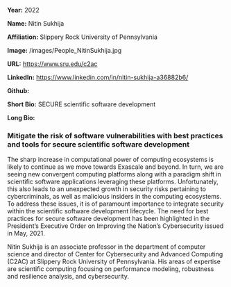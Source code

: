 **Year:** 2022

**Name:** Nitin Sukhija

**Affiliation:** Slippery Rock University of Pennsylvania

**Image:** /images/People_NitinSukhija.jpg

**URL:** https://www.sru.edu/c2ac

**LinkedIn:** https://www.linkedin.com/in/nitin-sukhija-a36882b6/

**Github:** 

**Short Bio:** SECURE scientific software development

**Long Bio:**
### Mitigate the risk of software vulnerabilities with best practices and tools for secure scientific software development
The sharp increase in computational power of computing ecosystems is likely to continue as we move towards Exascale and beyond.  In turn, we are seeing new convergent computing platforms along with a paradigm shift in scientific software applications leveraging these platforms. Unfortunately, this also leads to an unexpected growth in security risks pertaining to cybercriminals, as well as malicious insiders in the computing ecosystems. To  address these issues, it is of paramount importance to integrate security within the scientific software development lifecycle. The need for best practices for secure software development has been highlighted in the President’s Executive Order on Improving the Nation’s Cybersecurity issued in May, 2021.  

Nitin Sukhija is an associate professor in the department of computer science and director of Center for Cybersecurity and Advanced Computing (C2AC) at Slippery Rock University of Pennsylvania. His areas of expertise are scientific computing focusing on performance modeling, robustness and resilience analysis, and cybersecurity.
